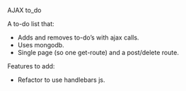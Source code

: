 AJAX to_do

A to-do list that:

- Adds and removes to-do’s with ajax calls.
- Uses mongodb.
- Single page (so one get-route) and a post/delete route.



Features to add:  

-  Refactor to use handlebars js.